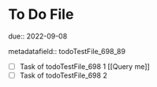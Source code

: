 # To Do File

due:: 2022-09-08

metadatafield:: todoTestFile_698\_89

- [ ] Task of todoTestFile_698 1 [[Query me]]
- [ ] Task of todoTestFile_698 2
